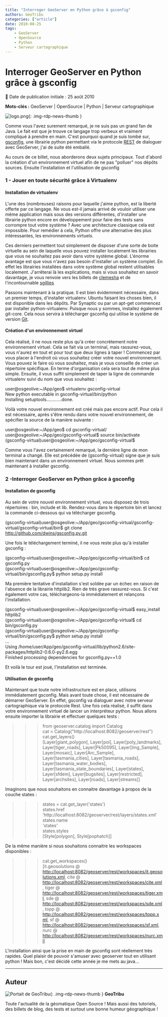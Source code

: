 ```yaml
---
title: "Interroger GeoServer en Python grâce à gsconfig"
authors: GeoTribu
categories: ["article"]
date: 2010-08-25
tags: 
    - GeoServer
    - OpenSource
    - Python
    - Serveur cartographique
---
```


# Interroger GeoServer en Python grâce à gsconfig

:calendar: Date de publication initiale : 25 août 2010

**Mots-clés :** GeoServer | OpenSource | Python | Serveur cartographique

![logo.png](https://cdn.geotribu.fr/img/logos-icones/logiciels_librairies/geoserver.png){: .img-rdp-news-thumb }

Comme vous l'avez surement remarqué, je ne suis pas un grand fan de Java. Le fait est que je trouve ce langage trop verbeux et vraiment compliqué à prendre en main. C'est pourquoi quand je suis tombé sur, [gsconfig](http://wiki.github.com/dwins/gsconfig.py/), une librairie python permettant via le protocole [REST](https://fr.wikipedia.org/wiki/Representational_State_Transfer) de dialoguer avec GeoServer, j'ai de suite été emballé.

Au cours de ce billet, nous aborderons deux sujets principaux. Tout d'abord la création d'un environnement virtuel afin de ne pas "polluer" nos dépôts sources. Ensuite l'installation et l'utilisation de gsconfig

### 1 - Jouer en toute sécurité grâce à Virtualenv

#### Installation de virtualenv

L'une des (nombreuses) raisons pour laquelle j'aime python, est la liberté offerte par ce langage. Ne vous est-il jamais arrivé de vouloir utiliser une même application mais sous des versions différentes, d'installer une librairie python encore en développement pour faire des tests sans corrompre tout votre système ? Avec une architecture classique cela est impossible. Pour remédier à cela, Python offre une alternative des plus intéressantes, les environnements virtuels.

Ces derniers permettent tout simplement de disposer d'une sorte de boite virtuelle au sein de laquelle vous pouvez installer localement les librairies que vous ne souhaitez pas avoir dans votre système global. L'énorme avantage est que vous n'avez pas besoin d'installer un système complet. En effet les librairies installées dans votre système global restent utilisables localement. J'arrêterai là les explications, mais si vous souhaitez en savoir davantage, je vous renvoie vers les billets de [clemesha](http://clemesha.org/blog/2009/jul/05/modern-python-hacker-tools-virtualenv-fabric-pip/) et de l'incontournable [sgillies](http://sgillies.net/blog/1012/bootstrapping-a-python-project/)

Passons maintenant à la pratique. Il est bien évidemment nécessaire, dans un premier temps, d'installer virtualenv. Ubuntu faisant les choses bien, il est disponible dans les dépôts. Par Synaptic ou par un apt-get commencez par installer python-virtualenv. Puisque nous y sommes, installez également git-core. Cela nous servira à télécharger gsconfig qui utilise le système de version [Git](https://fr.wikipedia.org/wiki/Git).

#### Création d'un environnement virtuel

Cela réalisé, il ne nous reste plus qu'à créer concrètement notre environnement virtuel. Cela se fait via un terminal, mais rassurez-vous, vous n'aurez en tout et pour tout que deux lignes à taper ! Commencez par vous placer à l'endroit où vous souhaitez créer votre nouvel environnement. Vous pouvez le faire où vous souhaitez, mais je vous conseille de créer un répertoire spécifique. En terme d'organisation cela sera tout de même plus simple. Ensuite, il vous suffit simplement de taper la ligne de commande virtualenv suivi du nom que vous souhaitez :

user@osgeolive:~/App/geo$ virtualenv gsconfig-virtual  
New python executable in gsconfig-virtual/bin/python  
Installing setuptools............done.  

Voilà votre nouvel environnement est créé mais pas encore actif. Pour cela il est nécessaire, après s'être rendu dans votre nouvel environnement, de spécifier la source de la manière suivante :

user@osgeolive:~/App/geo$ cd gsconfig-virtual/  
user@osgeolive:~/App/geo/gsconfig-virtual$ source bin/activate  
(gsconfig-virtual)user@osgeolive:~/App/geo/gsconfig-virtual$  

Comme vous l'avez certainement remarqué, la dernière ligne de mon terminal a changé. Elle est précédée de (gsconfig-virtual) signe que je suis bien maintenant dans un environnement virtuel. Nous sommes prêt maintenant à installer gsconfig.

### 2 -Interroger GeoServer en Python grâce à gsconfig

#### Installation de gsconfig

Au sein de votre nouvel environnement virtuel, vous disposez de trois répertoires : bin, include et lib. Rendez-vous dans le répertoire bin et lancez la commande ci-dessous qui va télécharger gsconfig.

(gsconfig-virtual)user@osgeolive:~/App/geo/gsconfig-virtual/gsconfig-virtual/gsconfig-virtual/bin$ git clone <http://github.com/dwins/gsconfig.py.git>  

Une fois le téléchargement terminé, il ne vous reste plus qu'à installer gsconfig :

(gsconfig-virtual)user@osgeolive:~/App/geo/gsconfig-virtual/bin$ cd gsconfig.py  
(gsconfig-virtual)user@osgeolive:~/App/geo/gsconfig-virtual/bin/gsconfig.py$ python setup.py install  

Ma première tentative d'installation s'est soldée par un échec en raison de l'absence de la librairie httplib2. Rien de très grave rassurez-vous. Si c'est également votre cas, téléchargeons-la immédiatement et relançons l'installation.

(gsconfig-virtual)user@osgeolive:~/App/geo/gsconfig-virtual$ easy\_install httplib2  
(gsconfig-virtual)user@osgeolive:~/App/geo/gsconfig-virtual$ cd bin/gsconfig.py  
(gsconfig-virtual)user@osgeolive:~/App/geo/gsconfig-virtual/bin/gsconfig.py$ python setup.py install  
...  
Using /home/user/App/geo/gsconfig-virtual/lib/python2.6/site-packages/httplib2-0.6.0-py2.6.egg  
Finished processing dependencies for gsconfig.py==1.0  

Et voilà le tour est joué, l'installation est terminée.

#### Utilisation de gsconfig

Maintenant que toute notre infrastructure est en place, utilisons immédiatement gsconfig. Mais avant toute chose, il est nécessaire de démarrer GeoServer. En effet, gsconfig va dialoguer avec notre serveur cartographique via le protocole Rest. Une fois cela réalisé, il suffit dans votre environnement virtuel de lancer un interpréteur python. Nous allons ensuite importer la librairie et effectuer quelques tests :

>>> from geoserver.catalog import Catalog  
>>> cat = Catalog("http://localhost:8082/geoserver/rest")  
>>> cat.get\_layers()  
[Layer[giant\_polygon], Layer[poi], Layer[poly\_landmarks], Layer[tiger\_roads], Layer[Pk50095], Layer[Img\_Sample], Layer[mosaic], Layer[Arc\_Sample], Layer[tasmania\_cities], Layer[tasmania\_roads], Layer[tasmania\_water\_bodies], Layer[tasmania\_state\_boundaries], Layer[states], Layer[sfdem], Layer[bugsites], Layer[restricted], Layer[archsites], Layer[roads], Layer[streams]]  

Imaginons que nous souhaitons en connaitre davantage à propos de la couche states :

>>> states = cat.get\_layer('states')  
>>> states.href  
'http://localhost:8082/geoserver/rest/layers/states.xml'  
>>> states.name  
'states'  
>>> states.styles  
[Style[polygon], Style[pophatch]]  

De la même manière si nous souhaitons connaitre les workspaces disponibles :

>>> cat.get\_workspaces()  
[it.geosolutions @ <http://localhost:8082/geoserver/rest/workspaces/it.geosolutions.xml>, cite @ <http://localhost:8082/geoserver/rest/workspaces/cite.xml>, tiger @ <http://localhost:8082/geoserver/rest/workspaces/tiger.xml>, sde @ <http://localhost:8082/geoserver/rest/workspaces/sde.xml>, topp @ <http://localhost:8082/geoserver/rest/workspaces/topp.xml>, sf @ <http://localhost:8082/geoserver/rest/workspaces/sf.xml>, nurc @ <http://localhost:8082/geoserver/rest/workspaces/nurc.xml>]  

L'installation ainsi que la prise en main de gsconfig sont réellement très rapides. Quel plaisir de pouvoir s'amuser avec geoserver tout en utilisant python ! Mais bon, c'est décidé cette année je me mets au java...

----

## Auteur

![Portait de GeoTribu](https://cdn.geotribu.fr/img/internal/charte/geotribu_logo_64x64.png){: .img-rdp-news-thumb }
**GeoTribu**

Toute l'actualité de la géomatique Open Source ! Mais aussi des tutoriels, des billets de blog, des tests et surtout une bonne humeur géographique !
